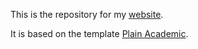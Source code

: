 This is the repository for my [website](https://fredrikhellstrom.github.io/).

It is based on the template [Plain Academic](https://github.com/mavroudisv/plain-academic).

